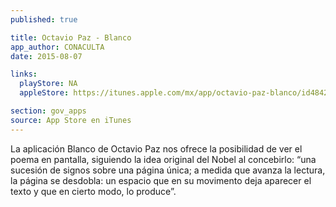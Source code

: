 ```yaml
---
published: true

title: Octavio Paz - Blanco
app_author: CONACULTA
date: 2015-08-07

links:
  playStore: NA
  appleStore: https://itunes.apple.com/mx/app/octavio-paz-blanco/id484285852?mt=8

section: gov_apps
source: App Store en iTunes
---
```

La aplicación Blanco de Octavio Paz nos ofrece la posibilidad de ver el poema en pantalla, siguiendo la idea original del Nobel al concebirlo: “una sucesión de signos sobre una página única; a medida que avanza la lectura, la página se desdobla: un espacio que en su movimento deja aparecer el texto y que en cierto modo, lo produce”. 
